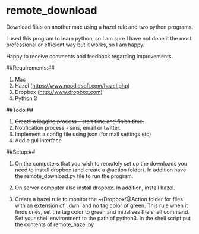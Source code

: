 # remote_download
Download files on another mac using a hazel rule and two python programs.

I used this program to learn python, so I am sure I have not done it the most professional or efficient way
but it works, so I am happy.

Happy to receive comments and feedback regarding improvements.

##Requirements:##

1. Mac
2. Hazel (https://www.noodlesoft.com/hazel.php)
3. Dropbox (http://www.dropbox.com)
4. Python 3

##Todo:##

1. ~~Create a logging process - start time and finish time.~~
2. Notification process - sms, email or twitter.
3. Implement a config file using json (for mail settings etc)
3. Add a gui interface

##Setup:##

1. On the computers that you wish to remotely set up the downloads you need
to install dropbox (and create a @action folder). In addition have the
remote_download.py file to run the program.

2. On server computer also install dropbox. In addition, install hazel.

3. Create a hazel rule to monitor the ~/Dropbox/@Action folder for files
with an extension of '.dwn' and no tag color of green. This rule when it finds ones, set the tag color to green and initialises the shell command. Set your shell environment to the path of python3. In the shell script put the contents
of remote_hazel.py
